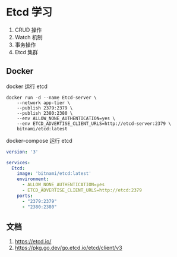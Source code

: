 # Etcd 学习
1. CRUD 操作
2. Watch 机制
3. 事务操作
4. Etcd 集群

## Docker
docker 运行 etcd
```shell
docker run -d --name Etcd-server \
    --network app-tier \
    --publish 2379:2379 \
    --publish 2380:2380 \
    --env ALLOW_NONE_AUTHENTICATION=yes \
    --env ETCD_ADVERTISE_CLIENT_URLS=http://etcd-server:2379 \
    bitnami/etcd:latest
```

docker-compose 运行 etcd
```yml
version: '3'

services:
  Etcd:
    image: 'bitnami/etcd:latest'
    environment:
      - ALLOW_NONE_AUTHENTICATION=yes
      - ETCD_ADVERTISE_CLIENT_URLS=http://etcd:2379
    ports:
      - "2379:2379"
      - "2380:2380"
```

## 文档
1. https://etcd.io/
2. https://pkg.go.dev/go.etcd.io/etcd/client/v3